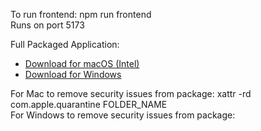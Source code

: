 To run frontend: npm run frontend  
Runs on port 5173

Full Packaged Application:  
- [Download for macOS (Intel)](https://github.com/logan-taggart/TRAIT-Front/releases/latest/download/TRAIT-macintel.zip)  
- [Download for Windows](https://github.com/logan-taggart/TRAIT-Front/releases/latest/download/TRAIT-windows.zip)

For Mac to remove security issues from package: xattr -rd com.apple.quarantine FOLDER_NAME  
For Windows to remove security issues from package:
